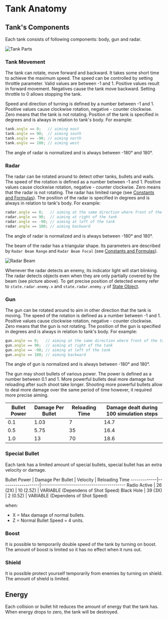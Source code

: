 # Tank Anatomy

## Tank's Components

Each tank consists of following components: body, gun and radar.

![Tank Parts](../img/tank_parts.png)

### Tank Movement

The tank can rotate, move forward and backward. It takes some short time to achieve the maximum speed. The speed can be controlled by setting throttle parameter. Valid values are between -1 and 1. Positive values result in forward movement. Negatives cause the tank move backward. Setting throttle to 0 allows stopping the tank.

Speed and direction of turning is defined by a number between -1 and 1. Positive values cause clockwise rotation, negative - counter clockwise. Zero means that the tank is not rotating. Position of the tank is specified in degrees and is always in relation to tank's body. For example:

```javascript
tank.angle == 0;   // aiming east
tank.angle == 90;  // aiming south
tank.angle == -90; // aiming north
tank.angle == 180; // aiming west
```

The angle of radar is normalized and is always between -180° and 180°.

### Radar

The radar can be rotated around to detect other tanks, bullets and walls. The speed of the rotation is defined as a number between -1 and 1. Positive values cause clockwise rotation, negative - counter clockwise. Zero means that the radar is not rotating. The radar has limited range (see [Constants and Formulas](./consts.md)). The position of the radar is specified in degrees and is always in relation to tank's body. For example:

```javascript
radar.angle == 0;   // aiming at the same direction where front of the tank
radar.angle == 90;  // aiming at right of the tank
radar.angle == -90; // aiming at left of the tank
radar.angle == 180; // aiming backward
```

The angle of radar is normalized and is always between -180° and 180°.

The beam of the radar has a triangular shape. Its parameters are described by  `Radar Beam Range` and `Radar Beam Focal` (see [Constants and Formulas](./consts.md)).

![Radar Beam](../img/radar_beam.png)

Whenever the radar detects an enemy, its indicator light will start blinking. The radar detects objects even when they are only partially covered by the beam (see picture above). To get precise position of detected enemy refer to `state.radar.enemy.x` and `state.radar.enemy.y` of [State Object](./tank_state_object.md).

### Gun

The gun can be rotated around to aim in other direction that the tank is moving. The speed of the rotation is defined as a number between -1 and 1. Positive values cause clockwise rotation, negative - counter clockwise. Zero means that the gun is not rotating. The position of the gun is specified in degrees and is always in relation to tank's body. For example:

```javascript
gun.angle == 0;   // aiming at the same direction where front of the tank
gun.angle == 90;  // aiming at right of the tank
gun.angle == -90; // aiming at left of the tank
gun.angle == 180; // aiming backward
```

The angle of gun is normalized and is always between -180° and 180°.

The gun may shoot bullets of various power. The power is defined as a number between 0.1 and 1. More powerful bullets deal more damage but reloading after such shoot take longer. Shooting more powerful bullets allow to deal more damage over the same period of time however, it required more precise aiming.

Bullet Power | Damage Per Bullet | Reloading Time | Damage dealt during 100 simulation steps
-------------|-------------------|----------------|------------------------------------------
0.1          | 1.03              | 7              | 14.7
0.5          | 5.75              | 35             | 16.4
1.0          | 13                | 70             | 18.6

### Special Bullet

Each tank has a limited amount of special bullets, special bullet has an extra velocity or damage. 

Bullet Power | Damage Per Bullet | Velocity | Reloading Time
-------------|-------------------|------------------------------------------
Radio Active | 26 (2X)     |  10 (2.5Z)  | VARIABLE (Dependens of Shot Speed)
Black Hole | 39 (3X)        |  2 (0.5Z)  | VARIABLE (Dependens of Shot Speed)

when:
 - X = Max damage of normal bullets.
 - Z = Normal Bullet Speed = 4 units.

### Boost

It is possible to temporarily double speed of the tank by turning on boost. The amount of boost is limited so it has no effect when it runs out.

### Shield

It is possible protect yourself temporarily from enemies by turning on shield. The amount of shield is limited.

## Energy

Each collision or bullet hit reduces the amount of energy that the tank has. When energy drops to zero, the tank will be destroyed.

